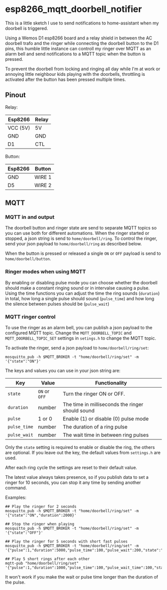 # esp8266_mqtt_doorbell_notifier

This is a little sketch I use to send notifications to home-assistant when my doorbell is triggered.

Using a Wemos D1 esp8266 board and a relay shield in between the AC doorbell trafo and the ringer
while connecting the doorbell button to the D1 pins, this humble little instance can controll
my ringer over MQTT as an alarm bell and send notifications to a MQTT topic when the button is pressed.

To prevent the doorbell from locking and ringing all day while I'm at work or annoying little neighbour kids
playing with the doorbells, throttling is activated after the button has been pressed multiple times.


## Pinout

Relay:

| Esp8266  | Relay |
| ----     | ----  |
| VCC (5V) | 5V    |
| GND      | GND   |
| D1       | CTL   |

Button:

| Esp8266  | Button |
| ----     | ----   |
| GND      | WIRE 1 |
| D5       | WIRE 2 |


## MQTT

### MQTT in and output

The doorbell button and ringer state are send to separate MQTT topics so you can use both for different automations.
When the ringer started or stopped, a json string is send to `home/doorbell/ring`.
To control the ringer, send your json payload to `home/doorbell/ring` as described below.

When the button is pressed or released a single `ON` or `OFF` payload is send to `home/doorbell/button`.

### Ringer modes when using MQTT

By enabling or disabling pulse mode you can choose whether the doorbell should make a constant ringing sound or in intervalse causing a pulse.
Using the time functions you can adjust the time the ring sounds (`duration`) in total, how long a single pulse should sound (`pulse_time`) and how long
the silence between pulses should be (`pulse_wait`)

### MQTT ringer control

To use the ringer as an alarm bell, you can publish a json payload to the configured MQTT topic.
Change the `MQTT_DOORBELL_TOPIC` and `MQTT_DOORBELL_TOPIC_SET` settings in `setings.h` to change the MQTT topic.

To activate the ringer, send a json payload to `home/doorbell/ring/set`:

```
mosquitto_pub -h $MQTT_BROKER -t "home/doorbell/ring/set" -m '{"state":"ON"}'
```

The keys and values you can use in your json string are:

| Key          |  Value        | Functionality |
| -------      | -------       | -------       |
| `state`      | `ON` or `OFF` | Turn the ringer ON or OFF. |
| `duration`   | number        | The time in milliseconds the ringer should sound |
| `pulse`      | 1 or 0        | Enable (1) or disable (0) pulse mode |
| `pulse_time` | number        | The duration of a ring pulse |
| `pulse_wait` | number        | The wait time in between ring pulses |

Only the `state` setting is required to enable or disable the ring, the others are optional.
If you leave out the key, the default values from `settings.h` are used.

After each ring cycle the settings are reset to their default value.

The latest value always takes presence, so if you publish data to set a ringer for 10 seconds, you can stop it any time by sending another command.


Examples:

```
## Play the ringer for 2 seconds
mosquitto_pub -h $MQTT_BROKER -t "home/doorbell/ring/set" -m '{"state":"ON","duration":2000}'

## Stop the ringer when playing
mosquitto_pub -h $MQTT_BROKER -t "home/doorbell/ring/set" -m '{"state":"OFF"}'

## Play the ringer for 5 seconds with short fast pulses
mosquitto_pub -h $MQTT_BROKER -t "home/doorbell/ring/set" -m '{"pulse":1,"duration":5000,"pulse_time":100,"pulse_wait":200,"state":"ON"}'

## Play 5 short rings after each other
mqtt-pub "home/doorbell/ring/set" '{"pulse":1,"duration":1000,"pulse_time":100,"pulse_wait_time":100,"state":"ON"}'
```

It won't work if you make the wait or pulse time longer than the duration of the pulse.
